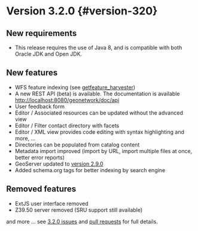 # Version 3.2.0 {#version-320}

## New requirements

-   This release requires the use of Java 8, and is compatible with both Oracle JDK and Open JDK.

## New features

-   WFS feature indexing (see [getfeature_harvester](getfeature_harvester.md))
-   A new REST API (beta) is available. The documentation is available <http://localhost:8080/geonetwork/doc/api>
-   User feedback form
-   Editor / Associated resources can be updated without the advanced view
-   Editor / Filter contact directory with facets
-   Editor / XML view provides code editing with syntax highlighting and more, \...
-   Directories can be populated from catalog content
-   Metadata import improved (import by URL, import multiple files at once, better error reports)
-   GeoServer updated to [version 2.9.0](http://geoserver.org/)
-   Added schema.org tags for better indexing by search engine

## Removed features

-   ExtJS user interface removed
-   Z39.50 server removed (SRU support still available)

and more \... see [3.2.0 issues](https://github.com/geonetwork/core-geonetwork/issues?q=is%3Aissue+milestone%3A3.2.0+is%3Aclosed) and [pull requests](https://github.com/geonetwork/core-geonetwork/pulls?q=milestone%3A3.2.0+is%3Aclosed+is%3Apr) for full details.
